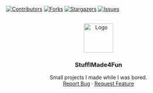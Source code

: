 <div id="top"></div>

[![Contributors][contributors-shield]][contributors-url]
[![Forks][forks-shield]][forks-url]
[![Stargazers][stars-shield]][stars-url]
[![Issues][issues-shield]][issues-url]

<br />
<div align="center">
  <a href="https://github.com/realkinja/stuffimade4fun">
    <img src="https://emojipedia-us.s3.dualstack.us-west-1.amazonaws.com/thumbs/120/microsoft/309/person-shrugging_1f937.png" alt="Logo" width="80" height="80">
  </a>

<h3 align="center">StuffIMade4Fun</h3>

  <p align="center">
    Small projects I made while I was bored.
    <br />
    <a href="https://github.com/realkinja/stuffimade4fun/issues">Report Bug</a>
    ·
    <a href="https://github.com/realkinja/stuffimade4fun/issues">Request Feature</a>
  </p>
</div>






















<!-- MARKDOWN LINKS & IMAGES -->
[contributors-shield]: https://img.shields.io/github/contributors/realkinja/stuffimade4fun?color=%23FFA500&style=for-the-badge
[contributors-url]: https://github.com/realkinja/stuffimade4fun/graphs/contributors
[forks-shield]: https://img.shields.io/github/forks/realkinja/stuffimade4fun?color=%23FFA500&style=for-the-badge
[forks-url]: https://github.com/realkinja/stuffimade4fun/network/members
[stars-shield]: https://img.shields.io/github/stars/realkinja/stuffimade4fun?color=%23FFA500&style=for-the-badge
[stars-url]: https://github.com/realkinja/stuffimade4fun/stargazers
[issues-shield]: https://img.shields.io/github/issues/realkinja/stuffimade4fun?color=%23FFA500&style=for-the-badge
[issues-url]: https://github.com/realkinja/stuffimade4fun/issues
